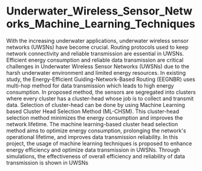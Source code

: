 # Underwater_Wireless_Sensor_Networks_Machine_Learning_Techniques
With the increasing underwater applications, underwater wireless sensor networks (UWSNs) have 
become crucial. Routing protocols used to keep network connectivity and reliable transmission are 
essential in UWSNs. Efficient energy consumption and reliable data transmission are critical challenges 
in Underwater Wireless Sensor Networks (UWSNs) due to the harsh underwater environment and 
limited energy resources. In existing study, the Energy-Efficient Guiding-Network-Based Routing 
(EEGNBR) uses multi-hop method for data transmission which leads to high energy consumption. In 
proposed method, the sensors are segregated into clusters where every cluster has a cluster-head whose 
job is to collect and transmit data. Selection of cluster-head can be done by using Machine Learning 
based Cluster Head Selection Method (ML-CHSM). This cluster-head selection method minimizes the 
energy consumption and improves the network lifetime. The machine learning-based cluster head 
selection method aims to optimize energy consumption, prolonging the network's operational lifetime, 
and improves data transmission reliability. In this project, the usage of machine learning techniques is 
proposed to enhance energy efficiency and optimize data transmission in UWSNs. Through 
simulations, the effectiveness of overall efficiency and reliability of data transmission is shown in
UWSNs
